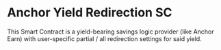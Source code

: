 # Anchor Yield Redirection SC

This Smart Contract is a yield-bearing savings logic provider (like Anchor Earn) with user-specific partial / all redirection settings for said yield.
